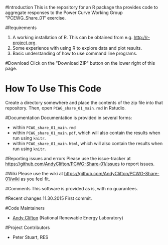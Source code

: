 #Introduction
This is the repository for an R package tha provides code to aggregate responses to the Power Curve Working Group "PCEWG_Share_01" exercise.

#Requirements
1. A working installation of R. This can be obtained from e.g. http://r-project.org.
2. Some experience with using R to explore data and plot results.
3. Basic understanding of how to use command line programs.

#Download
Click on the "Download ZIP" button on the lower right of this page. 

# How To Use This Code
Create a directory somewhere and place the contents of the zip file into that repository. Then, open `PCWG_share_01_main.rmd` in Rstudio. 

#Documentation
Documentation is provided in several forms:
* within `PCWG_share_01_main.rmd`
* within `PCWG_share_01_main.pdf`, which will also contain the results when run using `knitr`.
* within `PCWG_share_01_main.html`, which will also contain the results when run using `knitr`.

#Reporting issues and errors
Please use the issue-tracker at https://github.com/AndyClifton/PCWG-Share-01/issues to report issues.

#Wiki
Please use the wiki at https://github.com/AndyClifton/PCWG-Share-01/wiki as you feel fit.

#Comments
This software is provided as is, with no guarantees.

#Recent changes
11.30.2015 First commit.

#Code Maintainers
* [Andy Clifton](mailto:andrew.clifton@nrel.gov) (National Renewable Energy Laboratory)

#Project Contributors
* Peter Stuart, RES
